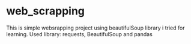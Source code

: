 # web_scrapping
This is simple websrapping project using beautifulSoup library i tried for learning. 
Used library: requests, BeautifulSoup and pandas
